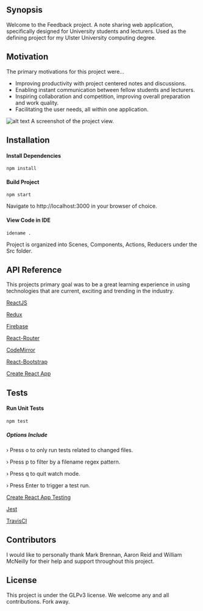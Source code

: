 ## Synopsis

Welcome to the Feedback project. A note sharing web application, specifically designed for University students and lecturers. 
Used as the defining project for my Ulster University computing degree. 

## Motivation

The primary motivations for this project were...

* Improving productivity with project centered notes and discussions.
* Enabling instant communication between fellow students and lecturers.
* Inspiring collaboration and competition, improving overall preparation and work quality. 
* Facilitating the user needs, all within one application.

![alt text](https://media.licdn.com/media-proxy/ext?w=800&h=800&f=n&hash=ayYAzqZI1A01UVPobgzdkuUg1BY%3D&ora=1%2CaFBCTXdkRmpGL2lvQUFBPQ%2CxAVta9Er0Vinkhwfjw8177yE41y87UNCVordEGXyD3u0qYrdf3bhcZXYfLrwuQ9HenkclAUyf_L6EWHoD5a4K4O9dY11g5XtI424ZxUBbFImi24 "Project View")
A screenshot of the project view. 

## Installation

#### Install Dependencies 
`npm install`

#### Build Project
`npm start`

Navigate to http://localhost:3000 in your browser of choice. 

#### View Code in IDE
`idename .`

Project is organized into Scenes, Components, Actions, Reducers under the Src folder. 

## API Reference

This projects primary goal was to be a great learning experience in using technologies that are current, exciting and trending in the industry. 

[ReactJS](https://facebook.github.io/react/) 

[Redux](http://redux.js.org)

[Firebase](https://firebase.google.com/docs/reference/js/)

[React-Router](https://reacttraining.com/react-router/web/guides/philosophy)

[CodeMirror](https://codemirror.net/doc/manual.html#api)

[React-Bootstrap](https://react-bootstrap.github.io)

[Create React App](https://github.com/facebookincubator/create-react-app)


## Tests

#### Run Unit Tests 
`npm test`

##### Options Include
 › Press o to only run tests related to changed files.
 
 › Press p to filter by a filename regex pattern.
 
 › Press q to quit watch mode.
 
 › Press Enter to trigger a test run.

[Create React App Testing](https://github.com/facebookincubator/create-react-app/blob/master/packages/react-scripts/template/README.md#running-tests) 

[Jest](https://facebook.github.io/jest/)

[TravisCI](https://travis-ci.org)


## Contributors

I would like to personally thank Mark Brennan, Aaron Reid and William McNeilly for their help and support throughout this project. 

## License

This project is under the GLPv3 license. We welcome any and all contributions. Fork away.  
